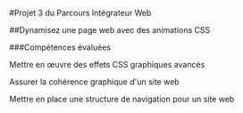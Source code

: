 #Projet 3 du Parcours Intégrateur Web

##Dynamisez une page web avec des animations CSS

###Compétences évaluées

Mettre en œuvre des effets CSS graphiques avancés

Assurer la cohérence graphique d'un site web

Mettre en place une structure de navigation pour un site web